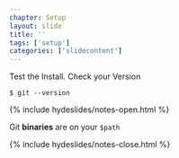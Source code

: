 ```yaml
---
chapter: Setup
layout: slide
title: ''
tags: ['setup']
categories: ['slidecontent']
---
```


Test the Install. Check your Version

	$ git --version


{% include hydeslides/notes-open.html %}

Git __binaries__ are on your `$path`

{% include hydeslides/notes-close.html %}